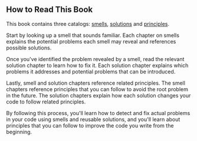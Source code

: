 ## How to Read This Book

This book contains three catalogs: [smells](#code-smells),
[solutions](#solutions) and [principles](#principles).

Start by looking up a smell that sounds familiar. Each chapter on smells explains
the potential problems each smell may reveal and references possible
solutions.

Once you've identified the problem revealed by a smell, read the relevant
solution chapter to learn how to fix it. Each solution chapter explains
which problems it addresses and potential problems that can be introduced.

Lastly, smell and solution chapters reference related principles. The smell
chapters reference principles that you can follow to avoid the root problem
in the future. The solution chapters explain how each solution changes your
code to follow related principles.

By following this process, you'll learn how to detect and fix actual problems in
your code using smells and reusable solutions, and you'll learn about principles
that you can follow to improve the code you write from the beginning.
